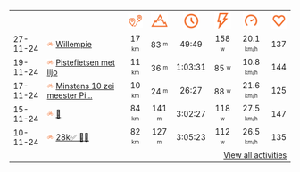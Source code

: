 <table>
    <tr>
        <th></th>
        <th></th>
        <th align="center"><img src="https://raw.githubusercontent.com/robiningelbrecht/strava-activities/master/public/distance.svg" width="30" alt="distance" title="distance"/></th>
        <th align="center"><img src="https://raw.githubusercontent.com/robiningelbrecht/strava-activities/master/public/elevation.svg" width="30" alt="elevation" title="elevation"/></th>
        <th align="center"><img src="https://raw.githubusercontent.com/robiningelbrecht/strava-activities/master/public/time.svg" width="30" alt="time" title="time"/></th>
        <th align="center"><img src="https://raw.githubusercontent.com/robiningelbrecht/strava-activities/master/public/average-watt.svg" width="30" alt="average watts" title="average watts"/></th>
        <th align="center"><img src="https://raw.githubusercontent.com/robiningelbrecht/strava-activities/master/public/average-speed.svg" width="30" alt="average speed" title="average speed"/></th>
        <th align="center"><img src="https://raw.githubusercontent.com/robiningelbrecht/strava-activities/master/public/heart-rate.svg" width="30" alt="average heart rate" title="average heart rate"/></th>
    </tr>
            <tr>
            <td>27-11-24</td>
            <td>
                <img src="https://raw.githubusercontent.com/robiningelbrecht/strava-activities/master/public/activity-ride.svg" width="12" alt="Willempie" title="Willempie"/>
<a href="https://www.strava.com/activities/12998342889" title="Kcal: 556 | Gear: None ">Willempie</a>
            </td>
            <td align="center">17 <sup><sub>km</sub></sup></td>
            <td align="center">83 <sup><sub>m</sub></sup></td>
            <td align="center">49:49</td>
            <td align="center">158 <sup><sub>w</sub></sup></td>
            <td align="center">20.1 <sup><sub>km/h</sub></sup></td>
            <td align="center">137</td>
        </tr>
            <tr>
            <td>19-11-24</td>
            <td>
                <img src="https://raw.githubusercontent.com/robiningelbrecht/strava-activities/master/public/activity-ride.svg" width="12" alt="Pistefietsen met Iljo" title="Pistefietsen met Iljo"/>
<a href="https://www.strava.com/activities/12938812226" title="Kcal: 727 | Gear: None ">Pistefietsen met Iljo</a>
            </td>
            <td align="center">11 <sup><sub>km</sub></sup></td>
            <td align="center">36 <sup><sub>m</sub></sup></td>
            <td align="center">1:03:31</td>
            <td align="center">85 <sup><sub>w</sub></sup></td>
            <td align="center">10.8 <sup><sub>km/h</sub></sup></td>
            <td align="center">144</td>
        </tr>
            <tr>
            <td>17-11-24</td>
            <td>
                <img src="https://raw.githubusercontent.com/robiningelbrecht/strava-activities/master/public/activity-ride.svg" width="12" alt="Minstens 10 zei meester Pieter" title="Minstens 10 zei meester Pieter"/>
<a href="https://www.strava.com/activities/12918918972" title="Kcal: 242 | Gear: None ">Minstens 10 zei meester Pi...</a>
            </td>
            <td align="center">10 <sup><sub>km</sub></sup></td>
            <td align="center">24 <sup><sub>m</sub></sup></td>
            <td align="center">26:27</td>
            <td align="center">88 <sup><sub>w</sub></sup></td>
            <td align="center">21.6 <sup><sub>km/h</sub></sup></td>
            <td align="center">125</td>
        </tr>
            <tr>
            <td>15-11-24</td>
            <td>
                <img src="https://raw.githubusercontent.com/robiningelbrecht/strava-activities/master/public/activity-ride.svg" width="12" alt="👷" title="👷"/>
<a href="https://www.strava.com/activities/12907591861" title="Kcal: 2051 | Gear: None ">👷</a>
            </td>
            <td align="center">84 <sup><sub>km</sub></sup></td>
            <td align="center">141 <sup><sub>m</sub></sup></td>
            <td align="center">3:02:27</td>
            <td align="center">118 <sup><sub>w</sub></sup></td>
            <td align="center">27.5 <sup><sub>km/h</sub></sup></td>
            <td align="center">147</td>
        </tr>
            <tr>
            <td>10-11-24</td>
            <td>
                <img src="https://raw.githubusercontent.com/robiningelbrecht/strava-activities/master/public/activity-ride.svg" width="12" alt="28k✅ 🍂🍁" title="28k✅ 🍂🍁"/>
<a href="https://www.strava.com/activities/12867818504" title="Kcal: 1550 | Gear: None ">28k✅ 🍂🍁</a>
            </td>
            <td align="center">82 <sup><sub>km</sub></sup></td>
            <td align="center">127 <sup><sub>m</sub></sup></td>
            <td align="center">3:05:23</td>
            <td align="center">112 <sup><sub>w</sub></sup></td>
            <td align="center">26.5 <sup><sub>km/h</sub></sup></td>
            <td align="center">135</td>
        </tr>
                <tr>
            <td colspan="8" align="right"><a href="https://github.com/robiningelbrecht/strava-activities#activities">View all activities</a></td>
        </tr>
    </table>
